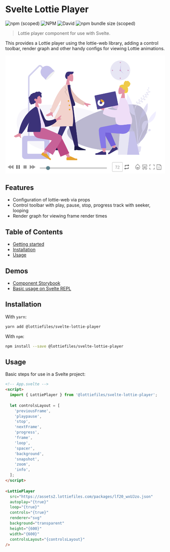 # Svelte Lottie Player

![npm (scoped)](https://img.shields.io/npm/v/@lottiefiles/svelte-lottie-player?style=flat-square)
![NPM](https://img.shields.io/npm/l/@lottiefiles/svelte-lottie-player?style=flat-square)
![David](https://img.shields.io/david/LottieFiles/svelte-lottie-player?style=flat-square)
![npm bundle size (scoped)](https://img.shields.io/bundlephobia/min/@lottiefiles/svelte-lottie-player?style=flat-square)

> Lottie player component for use with Svelte.

This provides a Lottie player using the lottie-web library, adding a control toolbar, render graph and other handy
configs for viewing Lottie animations.

![Screenshot](assets/screenshot1.png?raw=true)

## Features

- Configuration of lottie-web via props
- Control toolbar with play, pause, stop, progress track with seeker, looping
- Render graph for viewing frame render times

## Table of Contents

- [Getting started](#getting-started)
- [Installation](#installation)
- [Usage](#usage)

## Demos

- [Component Storybook](https://lottiefiles.github.io/svelte-lottie-player/)
- [Basic usage on Svelte REPL](https://svelte.dev/repl/c7c774dba1464389af5d738a9e486658)

## Installation

With `yarn`:

```bash
yarn add @lottiefiles/svelte-lottie-player
```

With `npm`:

```bash
npm install --save @lottiefiles/svelte-lottie-player
```

## Usage

Basic steps for use in a Svelte project:

```html
<!-- App.svelte -->
<script>
  import { LottiePlayer } from '@lottiefiles/svelte-lottie-player';

  let controlsLayout = [
    'previousFrame',
    'playpause',
    'stop',
    'nextFrame',
    'progress',
    'frame',
    'loop',
    'spacer',
    'background',
    'snapshot',
    'zoom',
    'info',
  ];
</script>

<LottiePlayer
  src="https://assets2.lottiefiles.com/packages/lf20_wxUJzo.json"
  autoplay="{true}"
  loop="{true}"
  controls="{true}"
  renderer="svg"
  background="transparent"
  height="{600}"
  width="{600}"
  controlsLayout="{controlsLayout}"
/>
```

[examples-folder-url]: https://github.com/LottieFiles/svelte-lottie-player/tree/master/examples
[examples-basic]: https://github.com/LottieFiles/svelte-lottie-player/tree/master/examples/basic
